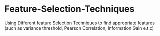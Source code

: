 # Feature-Selection-Techniques
Using Different feature Selection Techniques to find appropriate features (such as variance threshold, Pearson Correlation, Information Gain e.t.c)
